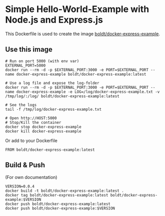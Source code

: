 # Simple Hello-World-Example with Node.js and Express.js

This Dockerfile is used to create the image [boldt/docker-express-example](https://hub.docker.com/r/boldt/docker-express-example/).

## Use this image

```
# Run on port 5000 (with env var)
EXTERNAL_PORT=5000
docker run --rm -d -p $EXTERNAL_PORT:3000 -e PORT=$EXTERNAL_PORT --name docker-express-example boldt/docker-express-example:latest

# Use a log file and expose the log-folder
docker run --rm -d -p $EXTERNAL_PORT:3000 -e PORT=$EXTERNAL_PORT --name docker-express-example -e LOG=/log/docker-express-example.txt -v /tmp/log/:/log/ boldt/docker-express-example:latest

# See the logs
tail -f /tmp/log/docker-express-example.txt

# Open http://HOST:5000
# Stop/Kill the container
docker stop docker-express-example
docker kill docker-express-example
```

Or add to your Dockerfile

```
FROM boldt/docker-express-example:latest
```

## Build & Push

(For own documentation)

```
VERSION=0.0.4
docker build -t boldt/docker-express-example:latest .
docker tag boldt/docker-express-example:latest boldt/docker-express-example:$VERSION
docker push boldt/docker-express-example:latest
docker push boldt/docker-express-example:$VERSION
```
